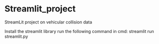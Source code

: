 # Streamlit_project
StreamLit project on vehicular collision data


Install the streamlit library
run the following command in cmd:
streamlit run streamlit.py 
